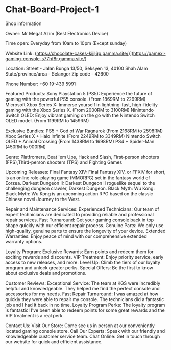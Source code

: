 # Chat-Board-Project-1
Shop information

Owner:
Mr Megat Azim (Best Electronics Device)

Time open:
Everyday from 10am to 10pm (Except sunday)

Website Link:
(https://chocolate-cakes-kijjl6g.gamma.site/)](https://gamexl-gaming-console-s77hf8r.gamma.site/)

Location:
Street - Jalan Bunga 13/50, Seksyen 13, 40100 Shah Alam
State/province/area - Selangor
Zip code - 42600

Phone Number:
+60 19-439 5991

Featured Products:
Sony Playstation 5 (PS5): Experience the future of gaming with the powerful PS5 console. (From 1869RM to 2299RM)
Microsoft Xbox Series X: Immerse yourself in lightning-fast, high-fidelity gaming with the Xbox Series X. (From 2000RM to 3100RM)
Ninintendo Switch OLED: Enjoy vibrant gaming on the go with the Nintendo Switch OLED model. (From 1199RM to 1459RM)

Exclusive Bundles:
PS5 + God of War Ragnarok (From 2168RM to 2598RM)
Xbox Series X + Halo Infinite (From 2249RM to 3349RM)
Nintendo Switch OLED + Animal Crossing (From 1438RM to 1698RM)
PS4 + Spider-Man (450RM to 900RM)

Genre:
Platfromers, Beat 'em Ups, Hack and Slash, First-person shooters (FPS),Third-person shooters (TPS) and Fighting Games

Upcoming Releases:
Final Fantasy XIV: Final Fantasy XIV, or FFXIV for short, is an online role-playing game (MMORPG) set in the fantasy world of Eorzea.
Darkest Dungeon II: Darkest Dungeon II roguelike sequel to the challenging dungeon crawler, Darkest Dungeon.
Black Myth: Wu Kong: Black Myth: Wu Kong is an upcoming action RPG based on the classic Chinese novel Journey to the West.

Repair and Maintenance Services:
Experienced Technicians: Our team of expert technicians are dedicated to providing reliable and professional repair services.
Fast Turnaround: Get your gaming console back in top shape quickly with our efficient repair process.
Genuine Parts: We only use high-quality, genuine parts to ensure the longevity of your device.
Extended Warranties: Enjoy peace of mind with our comprehensive extended warranty options.

Loyalty Program:
Exclusive Rewards: Earn points and redeem them for exciting rewards and discounts.
VIP Treatment: Enjoy priority service, early access to new releases, and more.
Level Up: Climb the tiers of our loyalty program and unlock greater perks.
Special Offers: Be the first to know about exclusive deals and promotions.

Customer Reviews:
Exceptional Service: The team at KGS were incredibly helpful and knowledgeable. They helped me find the perfect console and accessories for my needs.
Fast Repair Turnaround: I was amazed at how quickly they were able to repair my console. The technicians did a fantastic job and I had it back in no time.
Loyalty Program Perks: The loyalty program is fantastic! I've been able to redeem points for some great rewards and the VIP treatment is a real perk.

Contact Us:
Visit Our Store: Come see us in person at our conveniently located gaming console store.
Call Our Experts: Speak with our friendly and knowledgeable customer service team.
Chat Online: Get in touch through our website for quick and efficient assistance.



